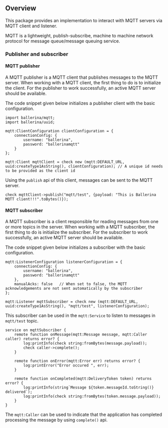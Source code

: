 ## Overview
This package provides an implementation to interact with MQTT servers via MQTT client and listener.

MQTT is a lightweight, publish-subscribe, machine to machine network protocol for message queue/message queuing service.

### Publisher and subscriber
#### MQTT publisher
A MQTT publisher is a MQTT client that publishes messages to the MQTT server. When working with a MQTT client, the first thing to do is to initialize the client.
For the publisher to work successfully, an active MQTT server should be available.

The code snippet given below initializes a publisher client with the basic configuration.
```ballerina
import ballerina/mqtt;
import ballerina/uuid;
 
mqtt:ClientConfiguration clientConfiguration = {
    connectionConfig: {
        username: "ballerina",
        password: "ballerinamqtt"
    }
};

mqtt:Client mqttClient = check new (mqtt:DEFAULT_URL, uuid:createType1AsString(), clientConfiguration); // A unique id needs to be provided as the client id
```
Using the `publish` api of this client, messages can be sent to the MQTT server.
```ballerina
check mqttClient->publish("mqtt/test", {payload: "This is Ballerina MQTT client!!!".toBytes()});
```
#### MQTT subscriber
A MQTT subscriber is a client responsible for reading messages from one or more topics in the server. When working with a MQTT subscriber, the first thing to do is initialize the subscriber.
For the subscriber to work successfully, an active MQTT server should be available.

The code snippet given below initializes a subscriber with the basic configuration.
```ballerina
mqtt:ListenerConfiguration listenerConfiguration = {
    connectionConfig: {
        username: "ballerina",
        password: "ballerinamqtt"
    },
    manualAcks: false   // When set to false, the MQTT acknowledgements are not sent automatically by the subscriber
};

mqtt:Listener mqttSubscriber = check new (mqtt:DEFAULT_URL, uuid:createType1AsString(), "mqtt/test", listenerConfiguration);
```
This subscriber can be used in the `mqtt:Service` to listen to messages in `mqtt/test` topic.
```ballerina
service on mqttSubscriber {
    remote function onMessage(mqtt:Message message, mqtt:Caller caller) returns error? {
        log:printInfo(check string:fromBytes(message.payload));
        check caller->complete();
    }

    remote function onError(mqtt:Error err) returns error? {
        log:printError("Error occured ", err);
    }

    remote function onCompleted(mqtt:DeliveryToken token) returns error? {
        log:printInfo(string`Message ${token.messageId.toString()} delivered`);
        log:printInfo(check string:fromBytes(token.message.payload));
    }
}
```
The `mqtt:Caller` can be used to indicate that the application has completed processing the message by using `complete()` api.
